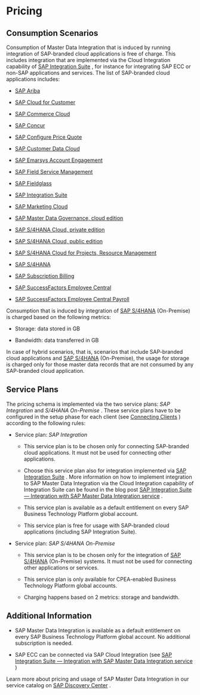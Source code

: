 <!-- loio741ef3f1637749eeba8fd0d8fe599803 -->

# Pricing



<a name="loio741ef3f1637749eeba8fd0d8fe599803__consumption-scenarios"/>

## Consumption Scenarios

Consumption of Master Data Integration that is induced by running integration of SAP-branded cloud applications is free of charge. This includes integration that are implemented via the Cloud Integration capability of [SAP Integration Suite](https://help.sap.com/docs/SAP_INTEGRATION_SUITE) , for instance for integrating SAP ECC or non-SAP applications and services. The list of SAP-branded cloud applications includes:

-   [SAP Ariba](https://help.sap.com/docs/ariba) 

-   [SAP Cloud for Customer](https://help.sap.com/docs/SAP_CLOUD_FOR_CUSTOMER) 

-   [SAP Commerce Cloud](https://help.sap.com/docs/SAP_COMMERCE_CLOUD) 

-   [SAP Concur](https://www.concur.com/en-us/support) 

-   [SAP Configure Price Quote](https://help.sap.com/docs/SAP_CPQ) 

-   [SAP Customer Data Cloud](https://help.sap.com/docs/SAP_CUSTOMER_DATA_CLOUD) 

-   [SAP Emarsys Account Engagement](https://help.sap.com/docs/SAP_EMARSYS_ACCOUNT_ENGAGEMENT) 

-   [SAP Field Service Management](https://help.sap.com/docs/SAP_FIELD_SERVICE_MANAGEMENT) 

-   [SAP Fieldglass](https://help.sap.com/docs/SAP_Fieldglass) 

-   [SAP Integration Suite](https://help.sap.com/docs/SAP_INTEGRATION_SUITE) 

-   [SAP Marketing Cloud](https://help.sap.com/docs/SAP_MARKETING_CLOUD) 

-   [SAP Master Data Governance, cloud edition](https://help.sap.com/docs/MDG_CE) 

-   [SAP S/4HANA Cloud, private edition](https://help.sap.com/docs/SAP_S4HANA_CLOUD_PE) 

-   [SAP S/4HANA Cloud, public edition](https://help.sap.com/docs/SAP_S4HANA_CLOUD) 

-   [SAP S/4HANA Cloud for Projects, Resource Management](https://help.sap.com/docs/PPRM_OD) 

-   [SAP S/4HANA](https://help.sap.com/docs/SAP_S4HANA_ON-PREMISE) 

-   [SAP Subscription Billing](https://help.sap.com/docs/CLOUD_TO_CASH_OD) 

-   [SAP SuccessFactors Employee Central](https://help.sap.com/docs/SAP_SUCCESSFACTORS_EMPLOYEE_CENTRAL) 

-   [SAP SuccessFactors Employee Central Payroll](https://help.sap.com/docs/SAP_SUCCESSFACTORS_EMPLOYEE_CENTRAL_PAYROLL) 


Consumption that is induced by integration of [SAP S/4HANA](https://help.sap.com/docs/SAP_S4HANA_ON-PREMISE) \(On-Premise\) is charged based on the following metrics:

-   Storage: data stored in GB

-   Bandwidth: data transferred in GB


In case of hybrid scenarios, that is, scenarios that include SAP-branded cloud applications and [SAP S/4HANA](https://help.sap.com/docs/SAP_S4HANA_ON-PREMISE) \(On-Premise\), the usage for storage is charged only for those master data records that are not consumed by any SAP-branded cloud application.



<a name="loio741ef3f1637749eeba8fd0d8fe599803__service-plans"/>

## Service Plans

The pricing schema is implemented via the two service plans: *SAP Integration* and *S/4HANA On-Premise* . These service plans have to be configured in the setup phase for each client \(see [Connecting Clients](../initial-setup-and-administration/connecting-applications-69ae614.md) \) according to the following rules:

-   Service plan: *SAP Integration* 

    -   This service plan is to be chosen only for connecting SAP-branded cloud applications. It must not be used for connecting other applications.

    -   Choose this service plan also for integration implemented via [SAP Integration Suite](https://help.sap.com/docs/SAP_INTEGRATION_SUITE) . More information on how to implement integration to SAP Master Data Integration via the Cloud Integration capability of Integration Suite can be found in the blog post [SAP Integration Suite — Integration with SAP Master Data Integration service](https://blogs.sap.com/2022/05/20/sap-integration-suite-integration-with-sap-master-data-integration-mdi-service/) .

    -   This service plan is available as a default entitlement on every SAP Business Technology Platform global account.

    -   This service plan is free for usage with SAP-branded cloud applications \(including SAP Integration Suite\).


-   Service plan: *SAP S/4HANA On-Premise* 

    -   This service plan is to be chosen only for the integration of [SAP S/4HANA](https://help.sap.com/docs/SAP_S4HANA_ON-PREMISE) \(On-Premise\) systems. It must not be used for connecting other applications or services.

    -   This service plan is only available for CPEA-enabled Business Technology Platform global accounts.

    -   Charging happens based on 2 metrics: storage and bandwidth.





<a name="loio741ef3f1637749eeba8fd0d8fe599803__additional-information"/>

## Additional Information

-   SAP Master Data Integration is available as a default entitlement on every SAP Business Technology Platform global account. No additional subscription is needed.

-   SAP ECC can be connected via SAP Cloud Integration \(see [SAP Integration Suite — Integration with SAP Master Data Integration service](https://blogs.sap.com/2022/05/20/sap-integration-suite-integration-with-sap-master-data-integration-mdi-service/) \)


Learn more about pricing and usage of SAP Master Data Integration in our service catalog on [SAP Discovery Center](https://discovery-center.cloud.sap/serviceCatalog/master-data-integration) .


